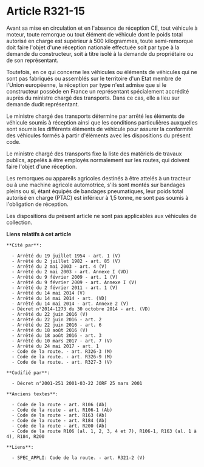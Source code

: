 # Article R321-15

Avant sa mise en circulation et en l'absence de réception CE, tout véhicule à moteur, toute remorque ou tout élément de
véhicule dont le poids total autorisé en charge est supérieur à 500 kilogrammes, toute semi-remorque doit faire l'objet d'une
réception nationale effectuée soit par type à la demande du constructeur, soit à titre isolé à la demande du propriétaire ou
de son représentant.

Toutefois, en ce qui concerne les véhicules ou éléments de véhicules qui ne sont pas fabriqués ou assemblés sur le territoire
d'un Etat membre de l'Union européenne, la réception par type n'est admise que si le constructeur possède en France un
représentant spécialement accrédité auprès du ministre chargé des transports. Dans ce cas, elle a lieu sur demande dudit
représentant.

Le ministre chargé des transports détermine par arrêté les éléments de véhicule soumis à réception ainsi que les conditions
particulières auxquelles sont soumis les différents éléments de véhicule pour assurer la conformité des véhicules formés à
partir d'éléments avec les dispositions du présent code.

Le ministre chargé des transports fixe la liste des matériels de travaux publics, appelés à être employés normalement sur les
routes, qui doivent faire l'objet d'une réception.

Les remorques ou appareils agricoles destinés à être attelés à un tracteur ou à une machine agricole automotrice, s'ils sont
montés sur bandages pleins ou si, étant équipés de bandages pneumatiques, leur poids total autorisé en charge (PTAC) est
inférieur à 1,5 tonne, ne sont pas soumis à l'obligation de réception.

Les dispositions du présent article ne sont pas applicables aux véhicules de collection.

**Liens relatifs à cet article**

	**Cité par**:

	  - Arrêté du 19 juillet 1954 - art. 1 (V)
	  - Arrêté du 2 juillet 1982 - art. 85 (V)
	  - Arrêté du 2 mai 2003 - art. 4 (V)
	  - Arrêté du 2 mai 2003 - art. Annexe I (VD)
	  - Arrêté du 9 février 2009 - art. 1 (V)
	  - Arrêté du 9 février 2009 - art. Annexe I (V)
	  - Arrêté du 2 février 2011 - art. 1 (V)
	  - Arrêté du 14 mai 2014 (V)
	  - Arrêté du 14 mai 2014 - art. (VD)
	  - Arrêté du 14 mai 2014 - art. Annexe 2 (V)
	  - Décret n°2014-1273 du 30 octobre 2014 - art. (VD)
	  - Arrêté du 22 juin 2016 (V)
	  - Arrêté du 22 juin 2016 - art. 2
	  - Arrêté du 22 juin 2016 - art. 6
	  - Arrêté du 18 août 2016 (V)
	  - Arrêté du 18 août 2016 - art. 3
	  - Arrêté du 10 mars 2017 - art. 7 (V)
	  - Arrêté du 24 mai 2017 - art. 1
	  - Code de la route. - art. R326-3 (M)
	  - Code de la route. - art. R326-9 (M)
	  - Code de la route. - art. R327-3 (V)

	**Codifié par**:

	  - Décret n°2001-251 2001-03-22 JORF 25 mars 2001

	**Anciens textes**:

	  - Code de la route - art. R106 (Ab)
	  - Code de la route - art. R106-1 (Ab)
	  - Code de la route - art. R163 (Ab)
	  - Code de la route - art. R184 (Ab)
	  - Code de la route - art. R200 (Ab)
	  - Code de la route R106 (al. 1, 2, 3, 4 et 7), R106-1, R163 (al. 1 à 4), R184, R200

	**Liens**:

	  - SPEC_APPLI: Code de la route. - art. R321-2 (V)
